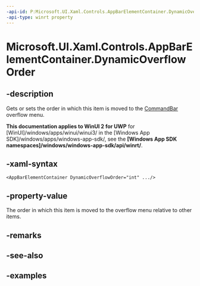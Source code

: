 ```yaml
---
-api-id: P:Microsoft.UI.Xaml.Controls.AppBarElementContainer.DynamicOverflowOrder
-api-type: winrt property
---
```


<!-- Property syntax.
public int DynamicOverflowOrder { get;  set; }
-->

# Microsoft.UI.Xaml.Controls.AppBarElementContainer.DynamicOverflowOrder

## -description

Gets or sets the order in which this item is moved to the [CommandBar](commandbar.md) overflow menu.

**This documentation applies to WinUI 2 for UWP** for [WinUI]/windows/apps/winui/winui3/ in the [Windows App SDK]/windows/apps/windows-app-sdk/, see the **[Windows App SDK namespaces]/windows/windows-app-sdk/api/winrt/**.

## -xaml-syntax

```xaml
<AppBarElementContainer DynamicOverflowOrder="int" .../>
```

## -property-value

The order in which this item is moved to the overflow menu relative to other items.

## -remarks

## -see-also

## -examples

